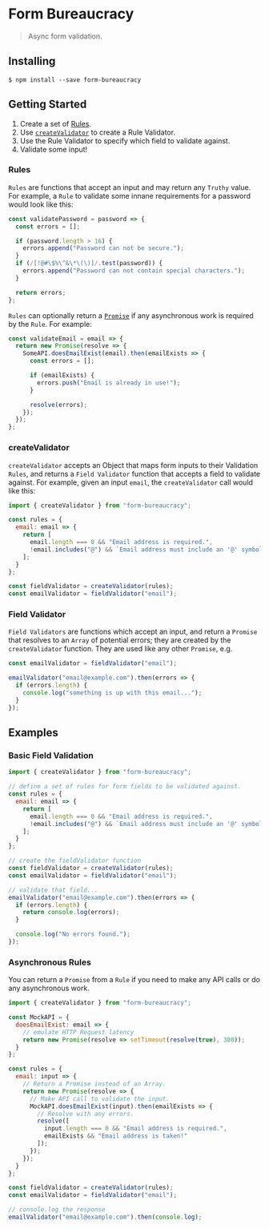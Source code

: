 # Form Bureaucracy

> Async form validation.

## Installing

```
$ npm install --save form-bureaucracy
```

## Getting Started

1. Create a set of [Rules](#rules).
2. Use [`createValidator`](#createvalidator) to create a Rule Validator.
3. Use the Rule Validator to specify which field to validate against.
4. Validate some input!


### Rules

`Rules` are functions that accept an input and may return any `Truthy` value. For example, a `Rule` to validate some innane requirements for a password would look like this:

```js
const validatePassword = password => {
  const errors = [];

  if (password.length > 16) {
    errors.append("Password can not be secure.");
  }
  if (/[!@#\$%\^&\*\(\)]/.test(password)) {
    errors.append("Password can not contain special characters.");
  }

  return errors;
};
```

`Rules` can optionally return a [`Promise`](https://developer.mozilla.org/en-US/docs/Web/JavaScript/Reference/Global_Objects/Promise) if any asynchronous work is required by the `Rule`. For example:

```js
const validateEmail = email => {
  return new Promise(resolve => {
    SomeAPI.doesEmailExist(email).then(emailExists => {
      const errors = [];

      if (emailExists) {
        errors.push("Email is already in use!");
      }

      resolve(errors);
    });
  });
};
```

### createValidator

`createValidator` accepts an Object that maps form inputs to their Validation `Rules`, and returns a `Field Validator` function that accepts a field to validate against. For example, given an input `email`, the `createValidator` call would like this:

```js
import { createValidator } from "form-bureaucracy";

const rules = {
  email: email => {
    return [
      email.length === 0 && "Email address is required.",
      !email.includes("@") && `Email address must include an '@' symbol.`
    ];
  }
};

const fieldValidator = createValidator(rules);
const emailValidator = fieldValidator("email");
```

### Field Validator

`Field Validators` are functions which accept an input, and return a `Promise` that resolves to an `Array` of potential errors; they are created by the `createValidator` function. They are used like any other `Promise`, e.g.

```js
const emailValidator = fieldValidator("email");

emailValidator("email@example.com").then(errors => {
  if (errors.length) {
    console.log("something is up with this email...");
  }
});
```


## Examples

### Basic Field Validation

```js
import { createValidator } from "form-bureaucracy";

// define a set of rules for form fields to be validated against.
const rules = {
  email: email => {
    return [
      email.length === 0 && "Email address is required.",
      !email.includes("@") && `Email address must include an '@' symbol.`
    ];
  }
};

// create the fieldValidator function
const fieldValidator = createValidator(rules);
const emailValidator = fieldValidator("email");

// validate that field...
emailValidator("email@example.com").then(errors => {
  if (errors.length) {
    return console.log(errors);
  }

  console.log("No errors found.");
});
```

### Asynchronous Rules

You can return a `Promise` from a `Rule` if you need to make any API calls or do any asynchronous work. 

```js
import { createValidator } from "form-bureaucracy";

const MockAPI = {
  doesEmailExist: email => {
    // emulate HTTP Request latency
    return new Promise(resolve => setTimeout(resolve(true), 300));
  }
};

const rules = {
  email: input => {
    // Return a Promise instead of an Array.
    return new Promise(resolve => {
      // Make API call to validate the input.
      MockAPI.doesEmailExist(input).then(emailExists => {
        // Resolve with any errors.
        resolve([
          input.length === 0 && "Email address is required.",
          emailExists && "Email address is taken!"
        ]);
      });
    });
  }
};

const fieldValidator = createValidator(rules);
const emailValidator = fieldValidator("email");

// console.log the response
emailValidator("email@example.com").then(console.log);
```
